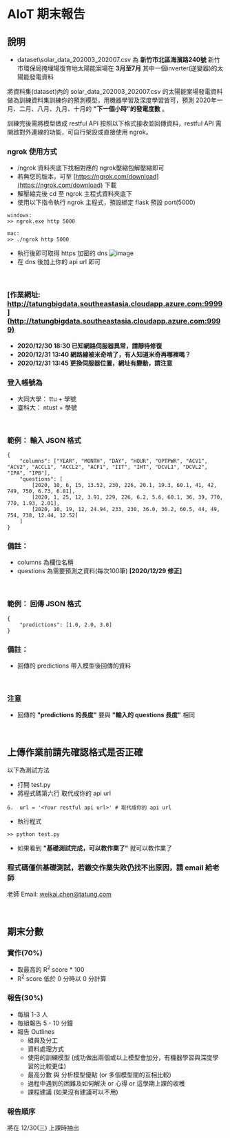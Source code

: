 # AIoT 期末報告
## 說明
- dataset\solar_data_202003_202007.csv 為 **新竹市北區海濱路240號** 新竹市環保局掩埋場復育地太陽能案場在 **3月至7月** 其中一個inverter(逆變器)的太陽能發電資料

將資料集(dataset)內的 solar_data_202003_202007.csv 的太陽能案場發電資料做為訓練資料集訓練你的預測模型，用機器學習及深度學習皆可，預測 2020年一月、二月、八月、九月、十月的 **"下一個小時"的發電度數** 。

訓練完後需將模型做成 restful API 按照以下格式接收並回傳資料，restful API 需開啟對外連線的功能，可自行架設或直接使用 ngrok。
### ngrok 使用方式
- /ngrok 資料夾底下找相對應的 ngrok壓縮包解壓縮即可
- 若無您的版本，可至 [https://ngrok.com/download](https://ngrok.com/download) 下載
- 解壓縮完後 cd 至 ngrok 主程式資料夾底下
- 使用以下指令執行 ngrok 主程式，預設綁定 flask 預設 port(5000)
```
windows: 
>> ngrok.exe http 5000

mac:
>> ./ngrok http 5000
```
- 執行後即可取得 https 加密的 dns
![image](https://github.com/cheap122000/AIoT_Final_Presentation/blob/master/ngrok/ngrok_capture.PNG)
- 在 dns 後加上你的 api url 即可

&nbsp;
### [作業網址: http://tatungbigdata.southeastasia.cloudapp.azure.com:9999](http://tatungbigdata.southeastasia.cloudapp.azure.com:9999)
- **2020/12/30 18:30 已知網路伺服器異常，請靜待修復**
- **2020/12/31 13:40 網路線被米奇啃了，有人知道米奇再哪裡嗎？**
- **2020/12/31 13:45 更換伺服器位置，網址有變動，請注意**
### 登入帳號為
- 大同大學： ttu + 學號
- 臺科大： ntust + 學號

&nbsp;

### 範例： 輸入 JSON 格式

```
{
    "columns": ["YEAR", "MONTH", "DAY", "HOUR", "OPTPWR", "ACV1", "ACV2", "ACCL1", "ACCL2", "ACF1", "IIT", "IHT", "DCVL1", "DCVL2", "IPA", "IPB"],
    "questions": [
        [2020, 10, 6, 15, 13.52, 230, 226, 20.1, 19.3, 60.1, 41, 42, 749, 750, 6.73, 6.81],
        [2020, 1, 25, 12, 3.91, 229, 226, 6.2, 5.6, 60.1, 36, 39, 770, 770, 1.93, 2.01],
        [2020, 10, 19, 12, 24.94, 233, 230, 36.0, 36.2, 60.5, 44, 49, 754, 738, 12.44, 12.52]
    ]
}
```

### 備註：
- columns 為欄位名稱
- questions 為需要預測之資料(每次100筆) **[2020/12/29 修正]**

&nbsp;

### 範例： 回傳 JSON 格式

```
{
    "predictions": [1.0, 2.0, 3.0] 
}
```

### 備註：
- 回傳的 predictions 帶入模型後回傳的資料

&nbsp;
### 注意 
- 回傳的 **"predictions 的長度"** 要與 **"輸入的 questions 長度"** 相同

&nbsp;

## 上傳作業前請先確認格式是否正確
以下為測試方法
- 打開 test.py
- 將程式碼第六行 <Your restful api url> 取代成你的 api url
```
6.  url = '<Your restful api url>' # 取代成你的 api url
```
- 執行程式
```
>> python test.py
```
- 如果看到 **"基礎測試完成，可以教作業了"** 就可以教作業了

### 程式碼僅供基礎測試，若繳交作業失敗仍找不出原因，請 email 給老師
老師 Email: weikai.chen@tatung.com

&nbsp;

## 期末分數
### 實作(70%)
- 取最高的 R<sup>2</sup> score * 100
- R<sup>2</sup> score 低於 0 分時以 0 分計算

### 報告(30%)
- 每組 1-3 人
- 每組報告 5 - 10 分鐘
- 報告 Outlines
    - 組員及分工
    - 資料處理方式
    - 使用的訓練模型 (成功做出兩個或以上模型會加分，有機器學習與深度學習的比較更佳)
    - 最高分數 與 分析模型優點 (or 多個模型間的互相比較)
    - 過程中遇到的困難及如何解決 or 心得 or 這學期上課的收穫
    - 課程建議 (如果沒有建議可以不用)

### 報告順序
將在 12/30(三) 上課時抽出